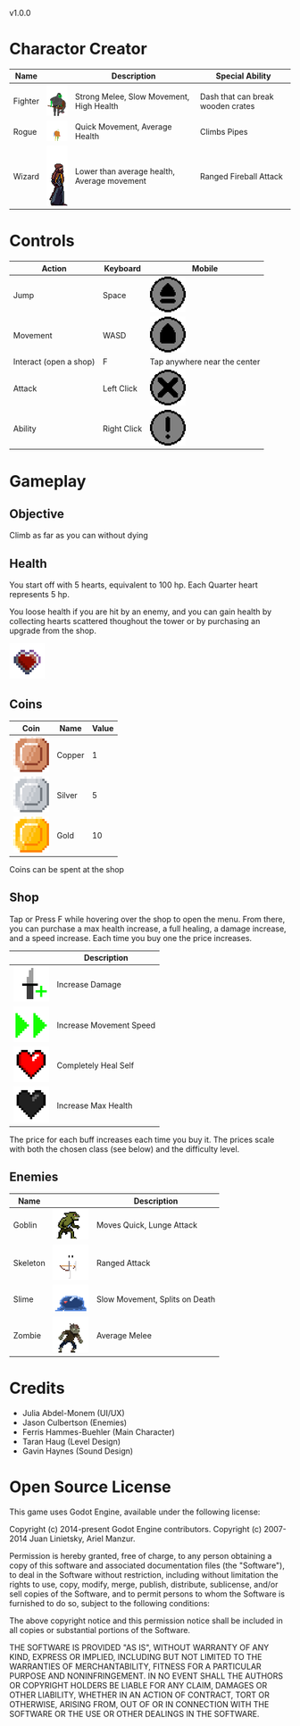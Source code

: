 v1.0.0

# Charactor Creator

| Name | | Description | Special Ability
| --- | --- | --- | --- |
| Fighter | <img style="image-rendering: pixelated; width: 64px" src="Manual_Images/Fighter.gif"> | Strong Melee, Slow Movement, High Health | Dash that can break wooden crates
| Rogue | <img style="image-rendering: pixelated; width: 64px" src="Manual_Images/Rogue.gif"> | Quick Movement, Average Health | Climbs Pipes |
| Wizard | <img style="image-rendering: pixelated; width: 64px" src="Manual_Images/Wizard.gif"> | Lower than average health, Average movement| Ranged Fireball Attack


# Controls

| Action | Keyboard |  Mobile |
| --- | --- | --- |
| Jump | Space | <img style="image-rendering: pixelated; width: 64px" src="hero-climb/[TL6] Julia/assets/Aseprite_Source/jump_unpressed.png"> |
| Movement | WASD | <img style="image-rendering: pixelated; width: 64px" src="hero-climb/[TL6] Julia/assets/Aseprite_Source/arrow_unpressed.png"> |
| Interact (open a shop) | F | Tap anywhere near the center
| Attack | Left Click | <img style="image-rendering: pixelated; width: 64px" src="hero-climb/[TL6] Julia/assets/Aseprite_Source/attack_unpressed.png"> |
| Ability | Right Click | <img style="image-rendering: pixelated; width: 64px" src="hero-climb/[TL6] Julia/assets/Aseprite_Source/ability_unpressed.png"> |


# Gameplay

## Objective
Climb as far as you can without dying

## Health
You start off with 5 hearts, equivalent to 100 hp. Each Quarter heart represents 5 hp.

You loose health if you are hit by an enemy, and you can gain health by collecting hearts scattered thoughout the tower or by purchasing an upgrade from the shop.

<img style="image-rendering: pixelated; width: 64px" src="Manual_Images/Heart_Pickup.gif">

## Coins
| Coin | Name | Value |
| --- | --- |--- |
| <img style="image-rendering: pixelated; width: 64px" src="Manual_Images/CopperCoin.gif"> | Copper |  1 |
|<img style="image-rendering: pixelated; width: 64px" src="Manual_Images/SilverCoin.gif"> | Silver |  5 |
| <img style="image-rendering: pixelated; width: 64px" src="Manual_Images/GoldCoin.gif">   | Gold |  10 |

Coins can be spent at the shop

## Shop
Tap or Press F while hovering over the shop to open the menu. From there, you can purchase a max health increase, a full healing, a damage increase, and a speed increase. Each time you buy one the price increases.

|  | Description | 
| --- | --- |
| <img style="image-rendering: pixelated; width: 64px" src="hero-climb/[TL6] Julia/assets/dmg_increase.png"> | Increase Damage |
| <img style="image-rendering: pixelated; width: 64px" src="hero-climb/[TL6] Julia/assets/speed_increase.png"> | Increase Movement Speed |
| <img style="image-rendering: pixelated; width: 64px" src="Manual_Images/FullHeart.png">   | Completely Heal Self |
| <img style="image-rendering: pixelated; width: 64px" src="Manual_Images/EmptyHeart.png">   | Increase Max Health |

The price for each buff increases each time you buy it. The prices scale with both the chosen class (see below) and the difficulty level.

## Enemies


| Name | | Description | 
| --- | --- | --- | 
| Goblin | <img style="image-rendering: pixelated; width: 64px" src="Manual_Images/Goblin.gif"> | Moves Quick, Lunge Attack|
| Skeleton | <img style="image-rendering: pixelated; width: 64px" src="Manual_Images/Skeleton.gif"> | Ranged Attack |
| Slime | <img style="image-rendering: pixelated; width: 64px" src="Manual_Images/Slime.gif"> | Slow Movement, Splits on Death|
| Zombie | <img style="image-rendering: pixelated; width: 64px" src="Manual_Images/Zombie.gif"> | Average Melee|


# Credits
- Julia Abdel-Monem (UI/UX)
- Jason Culbertson (Enemies)
- Ferris Hammes-Buehler (Main Character)
- Taran Haug (Level Design)
- Gavin Haynes (Sound Design)

# Open Source License

This game uses Godot Engine, available under the following license:

Copyright (c) 2014-present Godot Engine contributors.
Copyright (c) 2007-2014 Juan Linietsky, Ariel Manzur.

Permission is hereby granted, free of charge, to any person obtaining a copy
of this software and associated documentation files (the "Software"), to deal
in the Software without restriction, including without limitation the rights
to use, copy, modify, merge, publish, distribute, sublicense, and/or sell
copies of the Software, and to permit persons to whom the Software is
furnished to do so, subject to the following conditions:

The above copyright notice and this permission notice shall be included in all
copies or substantial portions of the Software.

THE SOFTWARE IS PROVIDED "AS IS", WITHOUT WARRANTY OF ANY KIND, EXPRESS OR
IMPLIED, INCLUDING BUT NOT LIMITED TO THE WARRANTIES OF MERCHANTABILITY,
FITNESS FOR A PARTICULAR PURPOSE AND NONINFRINGEMENT. IN NO EVENT SHALL THE
AUTHORS OR COPYRIGHT HOLDERS BE LIABLE FOR ANY CLAIM, DAMAGES OR OTHER
LIABILITY, WHETHER IN AN ACTION OF CONTRACT, TORT OR OTHERWISE, ARISING FROM,
OUT OF OR IN CONNECTION WITH THE SOFTWARE OR THE USE OR OTHER DEALINGS IN THE
SOFTWARE.
